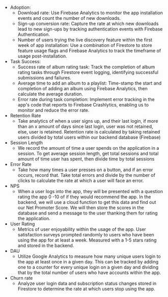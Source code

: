 - Adoption: 
  - Download rate: Use Firebase Analytics to monitor the app installation events and count the number of new downloads.
  - Sign-up conversion rate: Capture the rate at which new downloads lead to new sign-ups by tracking authentication  events with Firebase Authentication.
  - Number of users trying the live discovery feature within the first week of app installation: Use a combination of  Firestore to store feature usage flags and Firebase Analytics to track the timeframe of usage post-installation.
- Task Success: 
  - Success rate of album rating task: Track the completion of album rating tasks through Firestore event logging,  identifying successful submissions and failures.
  - Average time to add an album to a playlist: Time-stamp the start and completion of adding an album using Firebase  Analytics, then calculate the average duration.
  - Error rate during task completion: Implement error tracking in the app's code that reports to Firebase Crashlytics, enabling us to monitor and reduce the error rate.
- Retention Rate
  - Take analytics of when a user signs up, and their last login, if more than an x amount of days since last login, user was not retained, else, user is retained. Retention rate is calculated by taking retained users divided     by total users within our backend database (Firebase)
- Session Length
  - We record the amount of time a user spends on the application in a session. To get average session length, get total sessions and total amount of time user has spent, then divide time by total sessions
- Error Rate
  - Take how many times a user presses on a button, and if an error occurs, record that. Take total errors and divide by the number of clicks to calculate the rate at which a user will face an error.
- NPS
  - When a user logs into the app, they will be presented with a question rating the app 0 -10 of if they would recommend the app. In the backend, we will use a cloud function to get this data and find out our Net Promoter Score. We will then store the scores in the database and send a message to the user thanking them for rating the application.
- User Rating
  - Metrics of user enjoyability within the usage of the app. User satisfaction surveys prompted randomly to users who have been using the app for at least a week. Measured with a 1-5 stars rating and stored in the backend.
- DAU
  - Utilize Google Analytics to measure how many unique users login to the app at least once in a given day. This can be tracked by adding one to a counter for every unique login on a given day and dividing that by the total number of users who have accounts within the app.
- Churn rate
  - Analyze user login data and subscription status changes stored in Firestore to determine the rate at which users stop using the app.

